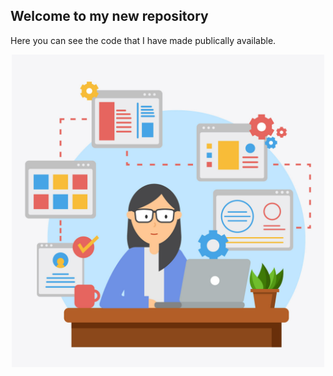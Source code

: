 ## Welcome to my new repository

Here you can see the code that I have made publically available. 
<p style="text-align:center;">
<img src="Female-Developer-Vector.jpg" width="500" height="500" align="center">
</p>
